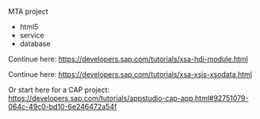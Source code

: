 MTA project
- html5 
- service
- database


Continue here: https://developers.sap.com/tutorials/xsa-hdi-module.html

Continue here: https://developers.sap.com/tutorials/xsa-xsjs-xsodata.html

Or start here for a CAP project: https://developers.sap.com/tutorials/appstudio-cap-app.html#92751079-064c-49c0-bd10-6e246472a54f